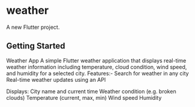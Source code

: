 # weather

A new Flutter project.

## Getting Started

Weather App
A simple Flutter weather application that displays real-time weather information including temperature, cloud condition, wind speed, and humidity for a selected city.
Features:-
Search for weather in any city
Real-time weather updates using an API

Displays:
City name and current time
Weather condition (e.g. broken clouds)
Temperature (current, max, min)
Wind speed
Humidity


